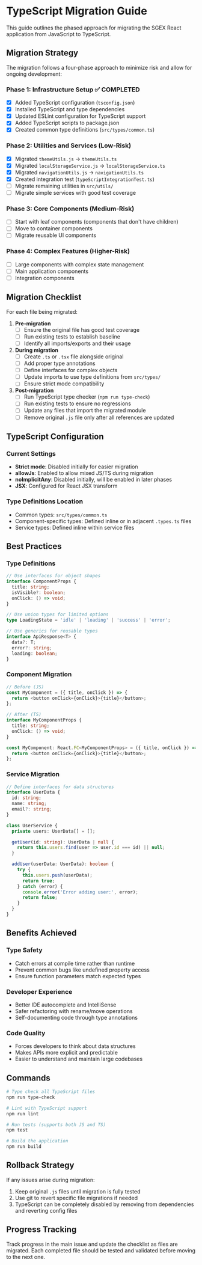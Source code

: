 # TypeScript Migration Guide

This guide outlines the phased approach for migrating the SGEX React application from JavaScript to TypeScript.

## Migration Strategy

The migration follows a four-phase approach to minimize risk and allow for ongoing development:

### Phase 1: Infrastructure Setup ✅ COMPLETED
- [x] Added TypeScript configuration (`tsconfig.json`)
- [x] Installed TypeScript and type dependencies
- [x] Updated ESLint configuration for TypeScript support
- [x] Added TypeScript scripts to package.json
- [x] Created common type definitions (`src/types/common.ts`)

### Phase 2: Utilities and Services (Low-Risk)
- [x] Migrated `themeUtils.js` → `themeUtils.ts`
- [x] Migrated `localStorageService.js` → `localStorageService.ts`
- [x] Migrated `navigationUtils.js` → `navigationUtils.ts`
- [x] Created integration test (`typeScriptIntegrationTest.ts`)
- [ ] Migrate remaining utilities in `src/utils/`
- [ ] Migrate simple services with good test coverage

### Phase 3: Core Components (Medium-Risk)
- [ ] Start with leaf components (components that don't have children)
- [ ] Move to container components
- [ ] Migrate reusable UI components

### Phase 4: Complex Features (Higher-Risk)
- [ ] Large components with complex state management
- [ ] Main application components
- [ ] Integration components

## Migration Checklist

For each file being migrated:

1. **Pre-migration**
   - [ ] Ensure the original file has good test coverage
   - [ ] Run existing tests to establish baseline
   - [ ] Identify all imports/exports and their usage

2. **During migration**
   - [ ] Create `.ts` or `.tsx` file alongside original
   - [ ] Add proper type annotations
   - [ ] Define interfaces for complex objects
   - [ ] Update imports to use type definitions from `src/types/`
   - [ ] Ensure strict mode compatibility

3. **Post-migration**
   - [ ] Run TypeScript type checker (`npm run type-check`)
   - [ ] Run existing tests to ensure no regressions
   - [ ] Update any files that import the migrated module
   - [ ] Remove original `.js` file only after all references are updated

## TypeScript Configuration

### Current Settings
- **Strict mode**: Disabled initially for easier migration
- **allowJs**: Enabled to allow mixed JS/TS during migration
- **noImplicitAny**: Disabled initially, will be enabled in later phases
- **JSX**: Configured for React JSX transform

### Type Definitions Location
- Common types: `src/types/common.ts`
- Component-specific types: Defined inline or in adjacent `.types.ts` files
- Service types: Defined inline within service files

## Best Practices

### Type Definitions
```typescript
// Use interfaces for object shapes
interface ComponentProps {
  title: string;
  isVisible?: boolean;
  onClick: () => void;
}

// Use union types for limited options
type LoadingState = 'idle' | 'loading' | 'success' | 'error';

// Use generics for reusable types
interface ApiResponse<T> {
  data?: T;
  error?: string;
  loading: boolean;
}
```

### Component Migration
```typescript
// Before (JS)
const MyComponent = ({ title, onClick }) => {
  return <button onClick={onClick}>{title}</button>;
};

// After (TS)
interface MyComponentProps {
  title: string;
  onClick: () => void;
}

const MyComponent: React.FC<MyComponentProps> = ({ title, onClick }) => {
  return <button onClick={onClick}>{title}</button>;
};
```

### Service Migration
```typescript
// Define interfaces for data structures
interface UserData {
  id: string;
  name: string;
  email?: string;
}

class UserService {
  private users: UserData[] = [];

  getUser(id: string): UserData | null {
    return this.users.find(user => user.id === id) || null;
  }

  addUser(userData: UserData): boolean {
    try {
      this.users.push(userData);
      return true;
    } catch (error) {
      console.error('Error adding user:', error);
      return false;
    }
  }
}
```

## Benefits Achieved

### Type Safety
- Catch errors at compile time rather than runtime
- Prevent common bugs like undefined property access
- Ensure function parameters match expected types

### Developer Experience
- Better IDE autocomplete and IntelliSense
- Safer refactoring with rename/move operations
- Self-documenting code through type annotations

### Code Quality
- Forces developers to think about data structures
- Makes APIs more explicit and predictable
- Easier to understand and maintain large codebases

## Commands

```bash
# Type check all TypeScript files
npm run type-check

# Lint with TypeScript support
npm run lint

# Run tests (supports both JS and TS)
npm test

# Build the application
npm run build
```

## Rollback Strategy

If any issues arise during migration:
1. Keep original `.js` files until migration is fully tested
2. Use git to revert specific file migrations if needed
3. TypeScript can be completely disabled by removing from dependencies and reverting config files

## Progress Tracking

Track progress in the main issue and update the checklist as files are migrated. Each completed file should be tested and validated before moving to the next one.